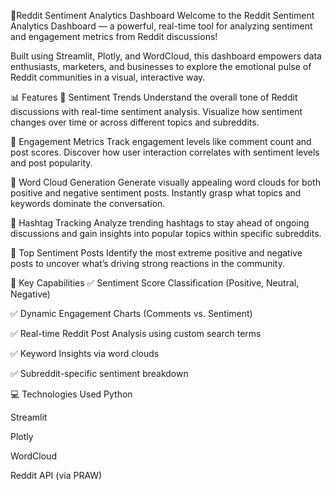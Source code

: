 🚀Reddit Sentiment Analytics Dashboard
Welcome to the Reddit Sentiment Analytics Dashboard — a powerful, real-time tool for analyzing sentiment and engagement metrics from Reddit discussions!

Built using Streamlit, Plotly, and WordCloud, this dashboard empowers data enthusiasts, marketers, and businesses to explore the emotional pulse of Reddit communities in a visual, interactive way.

📊 Features
🔹 Sentiment Trends
Understand the overall tone of Reddit discussions with real-time sentiment analysis. Visualize how sentiment changes over time or across different topics and subreddits.

🔹 Engagement Metrics
Track engagement levels like comment count and post scores. Discover how user interaction correlates with sentiment levels and post popularity.

🔹 Word Cloud Generation
Generate visually appealing word clouds for both positive and negative sentiment posts. Instantly grasp what topics and keywords dominate the conversation.

🔹 Hashtag Tracking
Analyze trending hashtags to stay ahead of ongoing discussions and gain insights into popular topics within specific subreddits.

🔹 Top Sentiment Posts
Identify the most extreme positive and negative posts to uncover what’s driving strong reactions in the community.

🧠 Key Capabilities
  ✅ Sentiment Score Classification (Positive, Neutral, Negative)

  ✅ Dynamic Engagement Charts (Comments vs. Sentiment)

  ✅ Real-time Reddit Post Analysis using custom search terms

  ✅ Keyword Insights via word clouds

  ✅ Subreddit-specific sentiment breakdown

💻 Technologies Used
  Python

  Streamlit

  Plotly

  WordCloud

  Reddit API (via PRAW)

